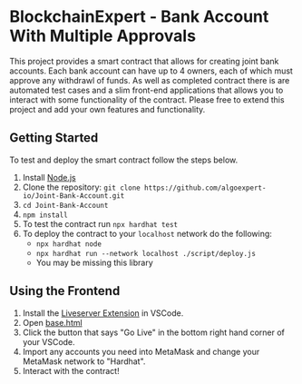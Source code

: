 # BlockchainExpert - Bank Account With Multiple Approvals

This project provides a smart contract that allows for creating joint bank accounts. Each bank account can have up to 4 owners, each of which must approve any withdrawl of funds. As well as completed contract there is are automated test cases and a slim front-end applications that allows you to interact with some functionality of the contract. Please free to extend this project and add your own features and functionality.

## Getting Started

To test and deploy the smart contract follow the steps below.

1. Install [Node.js](https://nodejs.org/en/download/)
2. Clone the repository: `git clone https://github.com/algoexpert-io/Joint-Bank-Account.git`
3. `cd Joint-Bank-Account`
4. `npm install`
5. To test the contract run `npx hardhat test`
6. To deploy the contract to your `localhost` network do the following:
   - `npx hardhat node`
   - `npx hardhat run --network localhost ./script/deploy.js`
   - You may be missing this library

## Using the Frontend

1. Install the [Liveserver Extension](https://marketplace.visualstudio.com/items?itemName=ritwickdey.LiveServer) in VSCode.
2. Open [base.html](frontend/base.html)
3. Click the button that says "Go Live" in the bottom right hand corner of your VSCode.
4. Import any accounts you need into MetaMask and change your MetaMask network to "Hardhat".
5. Interact with the contract!
